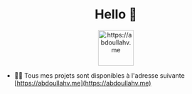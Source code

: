 <h1 align="center">Hello 👋</h1>
<p align="center">
    <a href="https://discord.com/users/934146875404222486" target="blank"><img
            style="margin-left:auto; margin-right:auto;"
            src="https://discord.c99.nl/widget/theme-1/934146875404222486.png" alt="https://abdoullahv.me" height="80" /></a>
</p>

- 👨‍💻 Tous mes projets sont disponibles à l'adresse suivante [https://abdoullahv.me](https://abdoullahv.me)
